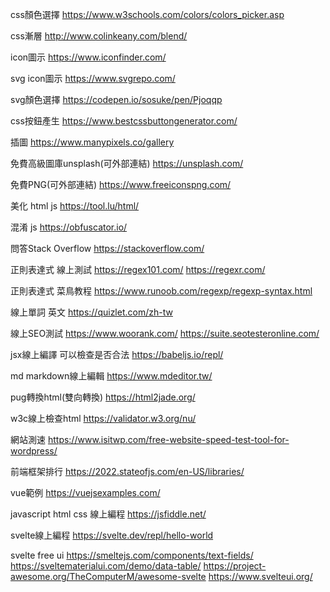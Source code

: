
css顏色選擇
https://www.w3schools.com/colors/colors_picker.asp

css漸層
http://www.colinkeany.com/blend/

icon圖示
https://www.iconfinder.com/

svg icon圖示
https://www.svgrepo.com/

svg顏色選擇
https://codepen.io/sosuke/pen/Pjoqqp

css按鈕產生
https://www.bestcssbuttongenerator.com/

插圖
https://www.manypixels.co/gallery

免費高級圖庫unsplash(可外部連結)
https://unsplash.com/

免費PNG(可外部連結)
https://www.freeiconspng.com/

美化  html js
https://tool.lu/html/

混淆 js
https://obfuscator.io/

問答Stack Overflow
https://stackoverflow.com/

正則表達式 線上測試
https://regex101.com/
https://regexr.com/

正則表達式 菜鳥教程
https://www.runoob.com/regexp/regexp-syntax.html

線上單詞 英文
https://quizlet.com/zh-tw

線上SEO測試
https://www.woorank.com/
https://suite.seotesteronline.com/

jsx線上編譯  可以檢查是否合法
https://babeljs.io/repl/

md markdown線上編輯
https://www.mdeditor.tw/

pug轉換html(雙向轉換)
https://html2jade.org/

w3c線上檢查html
https://validator.w3.org/nu/

網站測速
https://www.isitwp.com/free-website-speed-test-tool-for-wordpress/

前端框架排行
https://2022.stateofjs.com/en-US/libraries/

vue範例
https://vuejsexamples.com/

javascript html css 線上編程
https://jsfiddle.net/

svelte線上編程
https://svelte.dev/repl/hello-world

svelte free ui
https://smeltejs.com/components/text-fields/
https://sveltematerialui.com/demo/data-table/
https://project-awesome.org/TheComputerM/awesome-svelte
https://www.svelteui.org/
